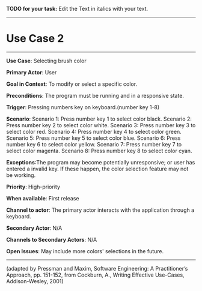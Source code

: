 **TODO for your task:** Edit the Text in italics with your text.

<hr>

# Use Case 2

<hr>

**Use Case**: Selecting brush color

**Primary Actor**: User

**Goal in Context**: To modify or select a specific color.

**Preconditions**: The program must be running and in a responsive state.

**Trigger**: Pressing numbers key on keyboard.(number key 1-8)
  
**Scenario**: 
Scenario 1: Press number key 1 to select color black.
Scenario 2: Press number key 2 to select color white.
Scenario 3: Press number key 3 to select color red.
Scenario 4: Press number key 4 to select color green.
Scenario 5: Press number key 5 to select color blue.
Scenario 6: Press number key 6 to select color yellow.
Scenario 7: Press number key 7 to select color magenta.
Scenario 8: Press number key 8 to select color cyan.

**Exceptions**:The program may become potentially unresponsive; or user has entered a invalid key. If these happen, the color selection feature may not be working.

**Priority**: High-priority

**When available**: First release

**Channel to actor**: The primary actor interacts with the application through a keyboard.

**Secondary Actor**: N/A

**Channels to Secondary Actors**: N/A

**Open Issues**: May include more colors' selections in the future.

<hr>



(adapted by Pressman and Maxim, Software Engineering: A Practitioner’s Approach, pp. 151-152, from Cockburn,
A., Writing Effective Use-Cases, Addison-Wesley, 2001)
